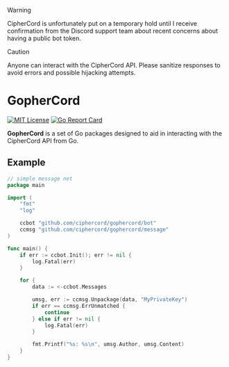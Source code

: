 >[!WARNING]
> CipherCord is unfortunately put on a temporary hold until I receive confirmation from the Discord support team about recent concerns about having a public bot token.

> [!CAUTION]
> Anyone can interact with the CipherCord API. Please sanitize responses to avoid errors and possible hijacking attempts.

# GopherCord
[![MIT License](https://img.shields.io/badge/License-MIT-a10b31)](https://github.com/ciphercord/gophercord/blob/main/LICENSE)
[![Go Report Card](https://goreportcard.com/badge/github.com/ciphercord/gophercord)](https://goreportcard.com/report/github.com/ciphercord/gophercord)

**GopherCord** is a set of Go packages designed to aid in interacting with the CipherCord API from Go.

## Example
```go
// simple message net
package main

import (
	"fmt"
	"log"

	ccbot "github.com/ciphercord/gophercord/bot"
	ccmsg "github.com/ciphercord/gophercord/message"
)

func main() {
	if err := ccbot.Init(); err != nil {
		log.Fatal(err)
	}

	for {
		data := <-ccbot.Messages

		umsg, err := ccmsg.Unpackage(data, "MyPrivateKey")
		if err == ccmsg.ErrUnmatched {
			continue
		} else if err != nil {
			log.Fatal(err)
		}

		fmt.Printf("%s: %s\n", umsg.Author, umsg.Content)
	}
}
```

